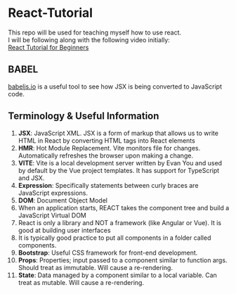 # React-Tutorial

This repo will be used for teaching myself how to use react.  
I will be following along with the following video initially:  
[React Tutorial for Beginners](https://www.youtube.com/watch?v=SqcY0GlETPk)

## BABEL
[babeljs.io](https://babeljs.io/repl) is a useful tool to see how JSX is being converted to JavaScript code.

## Terminology & Useful Information
1. **JSX**: JavaScript XML. JSX is a form of markup that allows us to write HTML in React by converting HTML tags into React elements
2. **HMR**: Hot Module Replacement. Vite monitors file for changes. Automatically refreshes the browser upon making a change.
3. **VITE**: Vite is a local development server written by Evan You and used by default by the Vue project templates. It has support for TypeScript and JSX.
4. **Expression**: Specifically statements between curly braces are JavaScript expressions.
5. **DOM**: Document Object Model
6. When an application starts, REACT takes the component tree and build a JavaScript Virtual DOM
7. React is only a library and NOT a framework (like Angular or Vue). It is good at building user interfaces
8. It is typically good practice to put all components in a folder called components.
9. **Bootstrap**: Useful CSS framework for front-end development.
10. **Props**: Properties; input passed to a component similar to function args. Should treat as immutable. Will cause a re-rendering.
11. **State**: Data managed by a component similar to a local variable. Can treat as mutable. Will cause a re-rendering.
